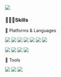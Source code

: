 
<img src="https://capsule-render.vercel.app/api?type=wave&color=auto&height=300&section=header&text=Dayoung%20Jeon&fontSize=75" />

### 🙋🏻‍♀️Skills
🎀 Platforms & Languages

<img src="https://img.shields.io/badge/SpringMVC-6DB33F?style=flat square&logo=Spring&logoColor=white"/> <img src="https://img.shields.io/badge/Bootstrap-7952B3?style=flat square&logo=Bootstrap&logoColor=white"/> 
<img src="https://img.shields.io/badge/Javascript-F7DF1E?style=flat square&logo=JavaScript&logoColor=white"/>
<img src="https://img.shields.io/badge/Java-007396?style=flat square&logo=Java&logoColor=white"/>
<img src="https://img.shields.io/badge/Oracle-F80000?style=flat square&logo=Oracle&logoColor=white"/>
<img src="https://img.shields.io/badge/MySQL-4479A1?style=flat square&logo=MySQL&logoColor=white"/>
<img src="https://img.shields.io/badge/MariaDB-1F305F?style=flat square&logo=MariaDB&logoColor=white"/>

<img src="https://img.shields.io/badge/JQuery-0769AD?style=flat square&logo=JQuery&logoColor=white"/> <img src="https://img.shields.io/badge/Json-000000?style=flat square&logo=Json&logoColor=white"/>
<img src="https://img.shields.io/badge/HTML5-E34F26?style=flat square&logo=HTML5&logoColor=white"/>
<img src="https://img.shields.io/badge/CSS-1572B6?style=flat square&logo=CSS3&logoColor=white"/>

🎀 Tools 

<img src="https://img.shields.io/badge/Git-F05032?style=flat square&logo=Git&logoColor=white"/> <img src="https://img.shields.io/badge/Notion-000000?style=flat square&logo=Notion&logoColor=white&link=https://j-dy.notion.site/3cbef6fac71f42bc91955dd941105d3c"/></a> <img src="https://img.shields.io/badge/Jira-0052CC?style=flat square&logo=Jira&logoColor=white"/>
